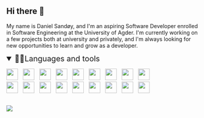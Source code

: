 

<!-- This readme is inspired by the video of ForestKnight on YouTube: https://www.youtube.com/watch?v=ECuqb5Tv9qI, and DenverCoder1's readme: https://github.com/DenverCoder1/DenverCoder1 -->

## Hi there 👋
My name is Daniel Sandøy, and I'm an aspiring Software Developer enrolled in Software Engineering at the University of Agder. I'm currently working on a few projects both at university and privately, and I'm always looking for new opportunities to learn and grow as a developer. 



<!-- Icons from: https://devicon.dev/ -->
<details open>
  <summary style="font-size: 20px;">👨‍💻Languages and tools </summary>
  <p>
    <img align="left" width=30px style="padding-right:10px;" src="https://cdn.jsdelivr.net/gh/devicons/devicon/icons/dotnetcore/dotnetcore-original.svg" />
    <img align="left" width=30px style="padding-right:10px;" src="https://cdn.jsdelivr.net/gh/devicons/devicon/icons/csharp/csharp-original.svg" />
    <img align="left" width=30px style="padding-right:10px;" src="https://cdn.jsdelivr.net/gh/devicons/devicon/icons/html5/html5-original.svg" />
    <img align="left" width=30px style="padding-right:10px;" src="https://cdn.jsdelivr.net/gh/devicons/devicon/icons/css3/css3-original.svg" />
    <img align="left" width=30px style="padding-right:10px;" src="https://cdn.jsdelivr.net/gh/devicons/devicon/icons/javascript/javascript-original.svg" />
    <img align="left" width=30px style="padding-right:10px;" src="https://cdn.jsdelivr.net/gh/devicons/devicon/icons/typescript/typescript-original.svg" />
    <img align="left" width=30px style="padding-right:10px;" src="https://cdn.jsdelivr.net/gh/devicons/devicon/icons/python/python-original.svg" />
    <img align="left" width=30px style="padding-right:10px;" src="https://cdn.jsdelivr.net/gh/devicons/devicon/icons/c/c-original.svg" />
    <img align="left" width=30px style="padding-right:10px;" src="https://cdn.jsdelivr.net/gh/devicons/devicon/icons/cplusplus/cplusplus-original.svg" />
    <br>
    <br>
    <img align="left" width=30px style="padding-right:10px;" src="https://cdn.jsdelivr.net/gh/devicons/devicon/icons/mysql/mysql-original.svg" />
    <img align="left" width=30px style="padding-right:10px;" src="https://cdn.jsdelivr.net/gh/devicons/devicon/icons/react/react-original-wordmark.svg" />
    <img align="left" width=30px style="padding-right:10px;" src="https://cdn.jsdelivr.net/gh/devicons/devicon/icons/vscode/vscode-original-wordmark.svg" />
    <img align="left" width=30px style="padding-right:10px;" src="https://cdn.jsdelivr.net/gh/devicons/devicon/icons/fedora/fedora-original.svg" />
    <img align="left" width=30px style="padding-right:10px;" src="https://cdn.jsdelivr.net/gh/devicons/devicon/icons/debian/debian-original-wordmark.svg" />
    <img align="left" width=30px style="padding-right:10px;" src="https://cdn.jsdelivr.net/gh/devicons/devicon/icons/bash/bash-original.svg" />
    <img align="left" width=30px style="padding-right:10px;" src="https://cdn.jsdelivr.net/gh/devicons/devicon/icons/figma/figma-original.svg" />
    <img align="left" width=30px style="padding-right:10px;" src="https://cdn.jsdelivr.net/gh/devicons/devicon/icons/firebase/firebase-plain-wordmark.svg" />
    <img align="left" width=30px style="padding-right:10px;" src="https://cdn.jsdelivr.net/gh/devicons/devicon/icons/git/git-plain-wordmark.svg" />             
  </p>
  </details>
  <br>
  <br>


<!-- 
## 💻 Current Projects -->
<!-- <details open>
<summary style="font-size:20px;"> 😃 GLAD </summary> 
GLAD is a mobile application created in React Native, and a unviersity project I am currently working on as the project leader.

<img src="./assets/figmaapps.png">

*This is the design of the application. It is implemented according to the design.*

As this is a work in progress and will count toward my grade, I unfortunately cannot share the code for this project yet.


**<h3>Technologies used</h3>**
<img align="left" width=35px style="padding-right:10px;" src="https://cdn.jsdelivr.net/gh/devicons/devicon/icons/react/react-original-wordmark.svg" />
<img align="left" width=35px style="padding-right:10px;" src="https://cdn.jsdelivr.net/gh/devicons/devicon/icons/firebase/firebase-plain-wordmark.svg" />
<img align="left" width=35px style="padding-right:10px;" src="https://cdn.jsdelivr.net/gh/devicons/devicon/icons/figma/figma-original.svg" />
<br>
<br>

***
</details> -->

<!-- <details open>
<summary style="font-size: 20px;"> 🏋️‍♂️ WhatX </summary>
WhatX is a personal project that came about because I want to know what I am to exercise at the gym and create my own workouts. With a website to create and edit workouts, and a mobile application to view and complete them.


It is currently at a very early stage, but I am working on it in my free time.

<img src="./assets/workoutPage.png">

**<h3>Technologies used</h3>** 
<img align="left" width=35px style="padding-right:10px;" src="https://cdn.jsdelivr.net/gh/devicons/devicon/icons/react/react-original-wordmark.svg" />
<img align="left" width=55px style="padding-right:10px;" src="
            https://cdn.jsdelivr.net/gh/devicons/devicon/icons/nodejs/nodejs-plain-wordmark.svg" />
  <img align="left" width=35px style="padding-right:10px;" src="https://cdn.jsdelivr.net/gh/devicons/devicon/icons/figma/figma-original.svg" />
          

</details>
<br><br> -->




<p align: center>
  <a href="https://github.com/Daniev?tab=repositories">
    <img src="https://custom-icon-badges.demolab.com/badge/-My%20Repos-blue?style=for-the-badge&logoColor=white&logo=repo"/>
    </a>
  </p>
